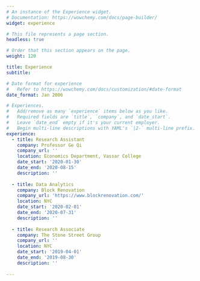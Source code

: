 ```yaml
---
# An instance of the Experience widget.
# Documentation: https://wowchemy.com/docs/page-builder/
widget: experience

# This file represents a page section.
headless: true

# Order that this section appears on the page.
weight: 120

title: Experience
subtitle:

# Date format for experience
#   Refer to https://wowchemy.com/docs/customization/#date-format
date_format: Jan 2006

# Experiences.
#   Add/remove as many `experience` items below as you like.
#   Required fields are `title`, `company`, and `date_start`.
#   Leave `date_end` empty if it's your current employer.
#   Begin multi-line descriptions with YAML's `|2-` multi-line prefix.
experience:
  - title: Research Assistant
    company: Professor Ge Qi
    company_url: ''
    location: Economics Department, Vassar College
    date_start: '2020-01-30'
    date_end: '2020-08-15'
    description: ''
        
  - title: Data Analytics
    company: Block Renovation
    company_url: 'https://www.blockrenovation.com/'
    location: NYC
    date_start: '2020-02-01'
    date_end: '2020-07-31'
    description: ''
    
  - title: Research Associate
    company: The Stone Street Group
    company_url: ''
    location: NYC
    date_start: '2019-04-01'
    date_end: '2019-08-30'
    description: ''
  
---
```

